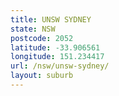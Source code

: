 ```yaml
---
title: UNSW SYDNEY
state: NSW
postcode: 2052
latitude: -33.906561
longitude: 151.234417
url: /nsw/unsw-sydney/
layout: suburb
---
```

